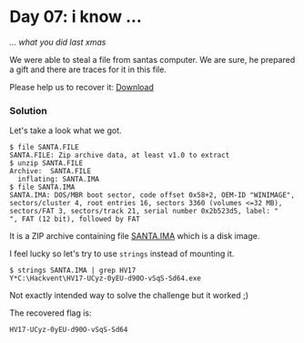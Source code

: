 # Day 07: i know ...

*... what you did last xmas*

We were able to steal a file from santas computer. We are sure, he prepared a gift and there are traces for it in this file.

Please help us to recover it: [Download](files/SANTA.FILE "SANTA.FILE")

### Solution

Let's take a look what we got.

```
$ file SANTA.FILE 
SANTA.FILE: Zip archive data, at least v1.0 to extract
$ unzip SANTA.FILE 
Archive:  SANTA.FILE
  inflating: SANTA.IMA
$ file SANTA.IMA 
SANTA.IMA: DOS/MBR boot sector, code offset 0x58+2, OEM-ID "WINIMAGE", sectors/cluster 4, root entries 16, sectors 3360 (volumes <=32 MB), sectors/FAT 3, sectors/track 21, serial number 0x2b523d5, label: "           ", FAT (12 bit), followed by FAT
```

It is a ZIP archive containing file [SANTA.IMA](files/SANTA.IMA "SANTA.IMA") which is a disk image.

I feel lucky so let's try to use `strings` instead of mounting it.

```
$ strings SANTA.IMA | grep HV17
Y*C:\Hackvent\HV17-UCyz-0yEU-d90O-vSqS-Sd64.exe
```

Not exactly intended way to solve the challenge but it worked ;)

The recovered flag is:

```
HV17-UCyz-0yEU-d90O-vSqS-Sd64
```